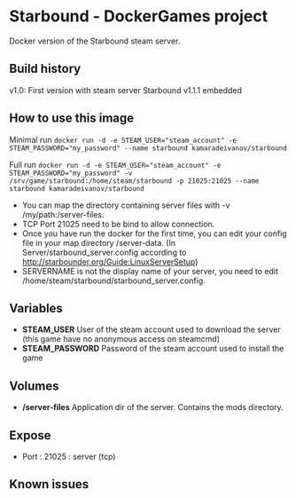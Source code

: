 # Starbound - DockerGames project

Docker version of the Starbound steam server.

## Build history
v1.0: First version with steam server Starbound v1.1.1 embedded

## How to use this image
Minimal run
`docker run -d -e STEAM_USER="steam_account" -e STEAM_PASSWORD="my_password" --name starbound kamaradeivanov/starbound`

Full run
`docker run -d -e STEAM_USER="steam_account" -e STEAM_PASSWORD="my_password" -v /srv/game/starbound:/home/steam/starbound
-p 21025:21025 --name starbound kamaradeivanov/starbound`

- You can map the directory containing server files with -v /my/path:/server-files.  
- TCP Port 21025 need to be bind to allow connection.
- Once you have run the docker for the first time, you can edit your config file in your map directory /server-data. (In Server/starbound_server.config according to http://starbounder.org/Guide:LinuxServerSetup)
- SERVERNAME is not the display name of your server, you need to edit /home/steam/starbound/starbound_server.config.

## Variables
+ __STEAM_USER__
User of the steam account used to download the server (this game have no anonymous access on steamcmd)
+ __STEAM_PASSWORD__
Password of the steam account used to install the game

## Volumes
+ __/server-files__
Application dir of the server. Contains the mods directory.

## Expose
+ Port : 21025 : server (tcp)

## Known issues
